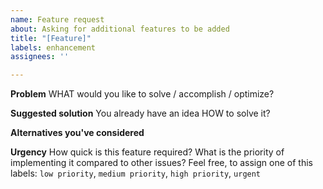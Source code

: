 ```yaml
---
name: Feature request
about: Asking for additional features to be added
title: "[Feature]"
labels: enhancement
assignees: ''

---
```


**Problem**
WHAT would you like to solve / accomplish / optimize?

**Suggested solution**
You already have an idea HOW to solve it?

**Alternatives you've considered**

**Urgency**
How quick is this feature required? What is the priority of implementing it compared to other issues?
Feel free, to assign one of this labels: `low priority`, `medium priority`, `high priority`, `urgent`
